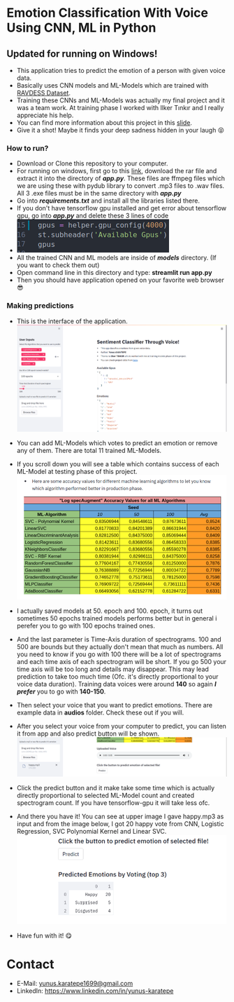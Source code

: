 # Emotion Classification With Voice Using CNN, ML in Python
## Updated for running on Windows!

* This application tries to predict the emotion of a person with given voice data.
* Basically uses CNN models and ML-Models which are trained with [RAVDESS Dataset](https://www.kaggle.com/uwrfkaggler/ravdess-emotional-speech-audio).
* Training these CNNs and ML-Models was actually my final project and it was a team work. At training phase I worked with Ilker Tınkır and I really appreciate his help.
* You can find more information about this project in this [slide](https://docs.google.com/presentation/d/1UGMgex6G5fAtTqPs33SiFulAznYufKwQ/edit?usp=sharing&ouid=118405775020092724633&rtpof=true&sd=true).
* Give it a shot! Maybe it finds your deep sadness hidden in your laugh :stuck_out_tongue_closed_eyes:


### How to run?
* Download or Clone this repository to your computer.
* For running on windows, first go to this [link](https://drive.google.com/file/d/1JEr5Gxnl_7n_B3g11JPEvfni6k8uvZte/view?usp=sharing), download the rar file and extract it into the directory of ***app.py***. These files are ffmpeg files which we are using these with pydub library to convert .mp3 files to .wav files. All 3 .exe files must be in the same directory with ***app.py***
* Go into ***requirements.txt*** and install all the libraries listed there.
* If you don't have tensorflow gpu installed and get error about tensorflow gpu, go into ***app.py*** and delete these 3 lines of code 
* ![Gpu](md-images/gpu-code.png)
* All the trained CNN and ML models are inside of ***models*** directory. (If you want to check them out)
* Open command line in this directory and type: **streamlit run app.py**
* Then you should have application opened on your favorite web browser :sunglasses:

### Making predictions

* This is the interface of the application.
![Page](md-images/page0.png)

* You can add ML-Models which votes to predict an emotion or remove any of them. There are total 11 trained ML-Models.

* If you scroll down you will see a table which contains success of each ML-Model at testing phase of this project.
![Success](md-images/success.png)

* I actually saved models at 50. epoch and 100. epoch, it turns out sometimes 50 epochs trained models performs better but in general i perefer you to go with 100 epochs trained ones.
* And the last parameter is Time-Axis duration of spectrograms. 100 and 500 are bounds but they actually don't mean that much as numbers. All you need to know if you go with 100 there will be a lot of spectrograms and each time axis of each spectrogram will be short. If you go 500 your time axis will be too long and details may disappear. This may lead prediction to take too much time (Ofc. it's directly proportional to your voice data duration). Training data voices were around **140** so again ***I prefer*** you to go with **140-150**.
* Then select your voice that you want to predict emotions. There are example data in **audios** folder. Check these out if you will.
* After you select your voice from your computer to predict, you can listen it from app and also predict button will be shown.
![predict-button](md-images/predict-button.png)
* Click the predict button and it make take some time which is actually directly proportional to selected ML-Model count and created spectrogram count. If you have tensorflow-gpu it will take less ofc.
* And there you have it! You can see at upper image I gave happy.mp3 as input and from the image below, I got 20 happy vote from CNN, Logistic Regression, SVC Polynomial Kernel and Linear SVC.
![predictions](md-images/predictions.png)
* Have fun with it! :yum:

# Contact
* E-Mail: yunus.karatepe1699@gmail.com
* LinkedIn: https://www.linkedin.com/in/yunus-karatepe
